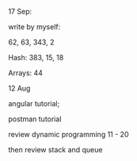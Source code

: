 17 Sep: 

write by myself:

62, 63, 343, 2

Hash: 383, 15, 18

Arrays: 44





12 Aug

angular tutorial; 

postman tutorial

review dynamic programming 11 - 20 

then review stack and queue





